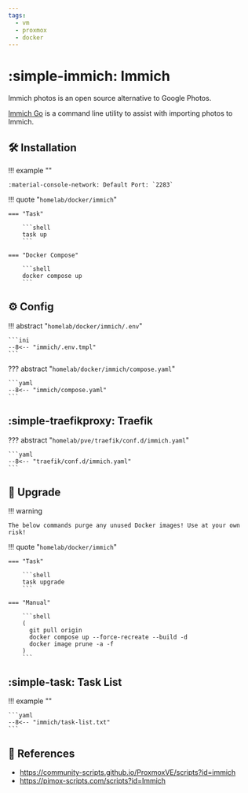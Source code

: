 ```yaml
---
tags:
  - vm
  - proxmox
  - docker
---
```

# :simple-immich: Immich

Immich photos is an open source alternative to Google Photos.

[Immich Go][1] is a command line utility to assist with importing photos to Immich.


## :hammer_and_wrench: Installation

!!! example ""

    :material-console-network: Default Port: `2283`

!!! quote "`homelab/docker/immich`"

    === "Task"
    
        ```shell
        task up
        ```

    === "Docker Compose"
    
        ```shell
        docker compose up
        ```

## :gear: Config

!!! abstract "`homelab/docker/immich/.env`"

    ```ini
    --8<-- "immich/.env.tmpl"
    ```

??? abstract "`homelab/docker/immich/compose.yaml`"

    ```yaml
    --8<-- "immich/compose.yaml"
    ```

## :simple-traefikproxy: Traefik

??? abstract "`homelab/pve/traefik/conf.d/immich.yaml`"

    ```yaml
    --8<-- "traefik/conf.d/immich.yaml"
    ```

## :rocket: Upgrade

!!! warning

    The below commands purge any unused Docker images! Use at your own risk!

!!! quote "`homelab/docker/immich`"

    === "Task"

        ```shell
        task upgrade
        ```
        
    === "Manual"
    
        ```shell
        (
          git pull origin
          docker compose up --force-recreate --build -d
          docker image prune -a -f
        )
        ```

## :simple-task: Task List

!!! example ""

    ```yaml
    --8<-- "immich/task-list.txt"
    ```

## :link: References

- <https://community-scripts.github.io/ProxmoxVE/scripts?id=immich>
- <https://pimox-scripts.com/scripts?id=Immich>

[1]: <./immich-go.md>
